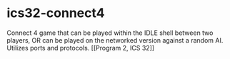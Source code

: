# ics32-connect4
Connect 4 game that can be played within the IDLE shell between two players, OR can be played on the networked version against a random AI. Utilizes ports and protocols. [[Program 2, ICS 32]]
